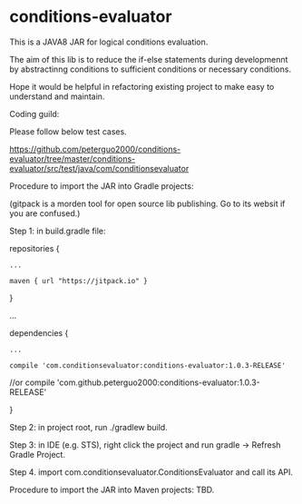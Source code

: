 # conditions-evaluator
This is a JAVA8 JAR for logical conditions evaluation.

The aim of this lib is to reduce the if-else statements during developmennt by abstractinng conditions to sufficient conditions or necessary conditions. 

Hope it would be helpful in refactoring existing project to make easy to understand and maintain.

Coding guild:

Please follow below test cases.

https://github.com/peterguo2000/conditions-evaluator/tree/master/conditions-evaluator/src/test/java/com/conditionsevaluator


Procedure to import the JAR into Gradle projects:

(gitpack is a morden tool for open source lib publishing. Go to its websit if you are confused.)

Step 1: in build.gradle file:

repositories {

    ...
    
    maven { url "https://jitpack.io" }
    
}

...

dependencies {

    ...
    
    compile 'com.conditionsevaluator:conditions-evaluator:1.0.3-RELEASE'
//or	compile 'com.github.peterguo2000:conditions-evaluator:1.0.3-RELEASE'
    
}

Step 2: in project root, run ./gradlew build.

Step 3: in IDE (e.g. STS), right click the project and run gradle -> Refresh Gradle Project.

Step 4. import com.conditionsevaluator.ConditionsEvaluator and call its API.

Procedure to import the JAR into Maven projects: TBD.
